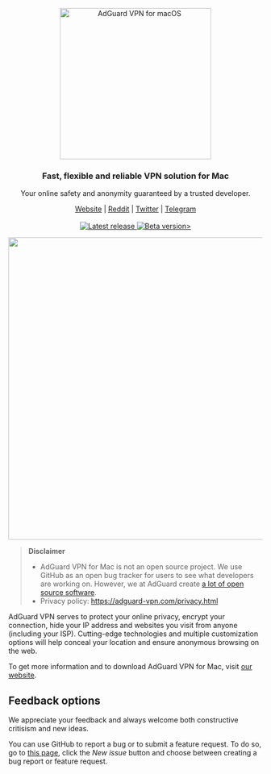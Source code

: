 <p align="center">
<picture>
<source media="(prefers-color-scheme: dark)" srcset="https://cdn.adguard.com/public/Adguard/Common/Logos/vpn_logo_dark_m.svg" width="300px" alt="AdGuard VPN for macOS" />
<img src="https://cdn.adguard.com/public/Adguard/Common/Logos/vpn_logo_m.svg?" width="300px" alt="AdGuard VPN for macOS" />
</picture>
</p>

<h3 align="center">Fast, flexible and reliable VPN solution for Mac</h3>

<p align="center">
  Your online safety and anonymity guaranteed by a trusted developer.
</p>

<p align="center">
    <a href="https://adguard-vpn.com/">Website</a> |
    <a href="https://reddit.com/r/Adguard">Reddit</a> |
    <a href="https://twitter.com/AdGuard">Twitter</a> |
    <a href="https://t.me/adguard_en">Telegram</a>
    <br /><br />
  <a
    </a>
    <a href="https://github.com/AdguardTeam/AdguardVPNForMac/releases/">
        <img src="https://img.shields.io/github/tag/AdguardTeam/AdGuardVPNForMac.svg?label=release" alt="Latest release" />
    </a>
    <a href="https://github.com/AdguardTeam/AdguardVPNForMac/releases/">
    <img src="https://img.shields.io/github/tag-pre/AdguardTeam/AdGuardVPNForMac.svg?label=beta" alt="Beta version>" />
    </a>


<p align="center">
<picture>
  <source media="(prefers-color-scheme: dark)" srcset="https://cdn.adtidy.org/content/release_notes/vpn/mac/v2.2/vpn_main_screen_dark_en.png" width = "600"px>
  <img src="https://cdn.adtidy.org/content/release_notes/vpn/mac/v2.2/vpn_main_screen_light_en.png" width = "600"px>
</picture>
</p>

<a id="feedback"></a>

> **Disclaimer**
> * AdGuard VPN for Mac is not an open source project. We use GitHub as an open bug tracker for users to see what developers are working on. However, we at AdGuard create [a lot of open source software](https://github.com/search?o=desc&q=topic%3Aopen-source+org%3AAdguardTeam+fork%3Atrue&s=stars&type=Repositories).
> * Privacy policy: https://adguard-vpn.com/privacy.html

AdGuard VPN serves to protect your online privacy, encrypt your connection, hide your IP address and websites you visit from anyone (including your ISP). Cutting-edge technologies and multiple customization options will help conceal your location and ensure anonymous browsing on the web.

To get more information and to download AdGuard VPN for Mac, visit [our website](https://adguard-vpn.com/).

## Feedback options

We appreciate your feedback and always welcome both constructive critisism and new ideas.

You can use GitHub to report a bug or to submit a feature request. To do so, go to [this page](https://github.com/AdguardTeam/AdguardVPNForMac/issues), click the _New issue_ button and choose between creating a bug report or feature request.
